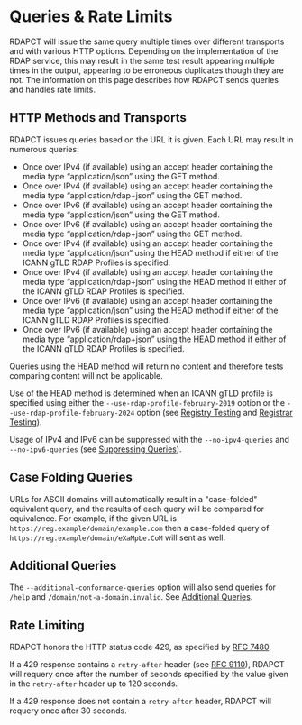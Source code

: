 # Queries & Rate Limits

RDAPCT will issue the same query multiple times over different transports and with various HTTP options.
Depending on the implementation of the RDAP service, this may result in the same test result appearing
multiple times in the output, appearing to be erroneous duplicates though they are not. The information
on this page describes how RDAPCT sends queries and handles rate limits.

## HTTP Methods and Transports

RDAPCT issues queries based on the URL it is given. Each URL may result in numerous queries:

* Once over IPv4 (if available) using an accept header containing the media type “application/json” using the GET method.
* Once over IPv4 (if available) using an accept header containing the media type “application/rdap+json” using the GET method.
* Once over IPv6 (if available) using an accept header containing the media type “application/json” using the GET method.
* Once over IPv6 (if available) using an accept header containing the media type “application/rdap+json” using the GET method.
* Once over IPv4 (if available) using an accept header containing the media type “application/json” using the HEAD method if either of the ICANN gTLD RDAP Profiles is specified.
* Once over IPv4 (if available) using an accept header containing the media type “application/rdap+json” using the HEAD method if either of the ICANN gTLD RDAP Profiles is specified.
* Once over IPv6 (if available) using an accept header containing the media type “application/json” using the HEAD method if either of the ICANN gTLD RDAP Profiles is specified.
* Once over IPv6 (if available) using an accept header containing the media type “application/rdap+json” using the HEAD method if either of the ICANN gTLD RDAP Profiles is specified.

Queries using the HEAD method will return no content and therefore tests comparing content will not be applicable.

Use of the HEAD method is determined when an ICANN gTLD profile is specified using either the `--use-rdap-profile-february-2019`
option or the `--use-rdap-profile-february-2024` option (see [Registry Testing](overview.md#testing-as-a-gtld-registry)
and [Registrar Testing](overview.md#testing-as-a-gtld-registrar)).

Usage of IPv4 and IPv6 can be suppressed with the `--no-ipv4-queries` and `--no-ipv6-queries`
(see [Suppressing Queries](overview.md#supressing-ipv4-or-ipv6-queries)).

## Case Folding Queries

URLs for ASCII domains will automatically result in a "case-folded" equivalent query,
and the results of each query will be compared for equivalence. For example, if the
given URL is `https://reg.example/domain/example.com` then a case-folded query of
`https://reg.example/domain/eXaMpLe.CoM` will sent as well.

## Additional Queries

The `--additional-conformance-queries` option will also send queries for `/help` and
`/domain/not-a-domain.invalid`. See [Additional Queries](overview.md#additional-queries).

## Rate Limiting

RDAPCT honors the HTTP status code 429, as specified by [RFC 7480](https://datatracker.ietf.org/doc/html/rfc7480#section-5.5).

If a 429 response contains a `retry-after` header (see [RFC 9110](https://datatracker.ietf.org/doc/html/rfc9110#name-retry-after)),
RDAPCT will requery once after the number of seconds specified by the value given in the `retry-after` header up to 120 seconds.

If a 429 response does not contain a `retry-after` header, RDAPCT will requery once after 30 seconds.